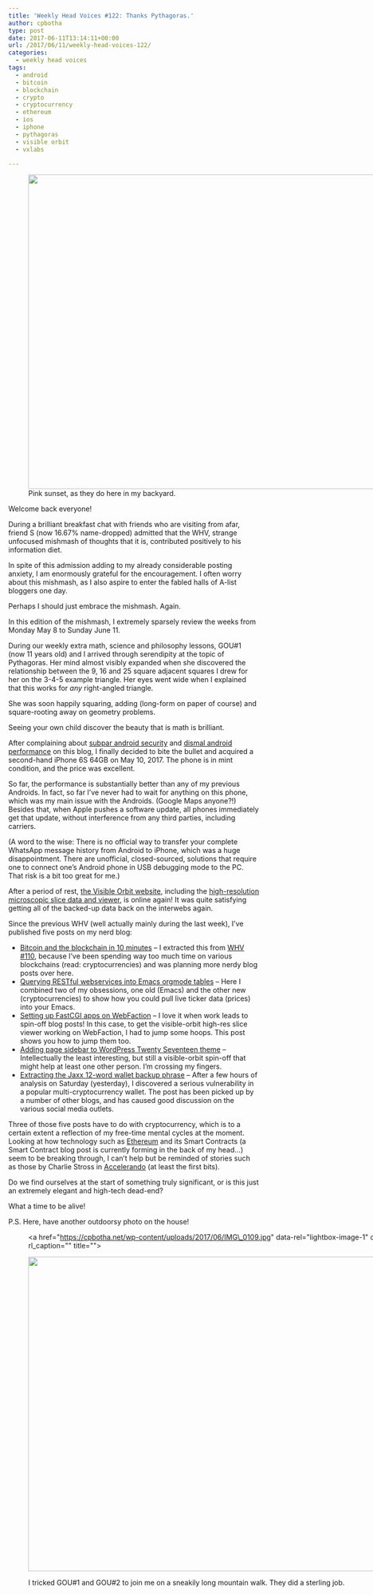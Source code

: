 ```yaml
---
title: 'Weekly Head Voices #122: Thanks Pythagoras.'
author: cpbotha
type: post
date: 2017-06-11T13:14:11+00:00
url: /2017/06/11/weekly-head-voices-122/
categories:
  - weekly head voices
tags:
  - android
  - bitcoin
  - blockchain
  - crypto
  - cryptocurrency
  - ethereum
  - ios
  - iphone
  - pythagoras
  - visible orbit
  - vxlabs

---
```

<figure id="attachment_2902" aria-describedby="caption-attachment-2902" style="width: 840px" class="wp-caption alignnone"><a href="https://cpbotha.net/wp-content/uploads/2017/06/swest\_pink\_sunset.jpg" data-rel="lightbox-image-0" data-rl\_title="" data-rl\_caption="" title=""><img data-attachment-id="2902" data-permalink="https://cpbotha.net/2017/06/11/weekly-head-voices-122/swest_pink_sunset/" data-orig-file="https://cpbotha.net/wp-content/uploads/2017/06/swest_pink_sunset.jpg" data-orig-size="4032,3024" data-comments-opened="1" data-image-meta="{&quot;aperture&quot;:&quot;0&quot;,&quot;credit&quot;:&quot;&quot;,&quot;camera&quot;:&quot;&quot;,&quot;caption&quot;:&quot;&quot;,&quot;created_timestamp&quot;:&quot;0&quot;,&quot;copyright&quot;:&quot;&quot;,&quot;focal_length&quot;:&quot;0&quot;,&quot;iso&quot;:&quot;0&quot;,&quot;shutter_speed&quot;:&quot;0&quot;,&quot;title&quot;:&quot;&quot;,&quot;orientation&quot;:&quot;0&quot;}" data-image-title="swest_pink_sunset" data-image-description="" data-medium-file="https://cpbotha.net/wp-content/uploads/2017/06/swest_pink_sunset-300x225.jpg" data-large-file="https://cpbotha.net/wp-content/uploads/2017/06/swest_pink_sunset-1024x768.jpg" class="wp-image-2902 size-large" src="https://cpbotha.net/wp-content/uploads/2017/06/swest_pink_sunset-1024x768.jpg" alt="" width="840" height="630" srcset="https://cpbotha.net/wp-content/uploads/2017/06/swest_pink_sunset-1024x768.jpg 1024w, https://cpbotha.net/wp-content/uploads/2017/06/swest_pink_sunset-300x225.jpg 300w, https://cpbotha.net/wp-content/uploads/2017/06/swest_pink_sunset-768x576.jpg 768w, https://cpbotha.net/wp-content/uploads/2017/06/swest_pink_sunset-1200x900.jpg 1200w" sizes="(max-width: 709px) 85vw, (max-width: 909px) 67vw, (max-width: 1362px) 62vw, 840px" /></a><figcaption id="caption-attachment-2902" class="wp-caption-text">Pink sunset, as they do here in my backyard.</figcaption></figure> 

Welcome back everyone!

During a brilliant breakfast chat with friends who are visiting from afar, friend S (now 16.67% name-dropped) admitted that the WHV, strange unfocused mishmash of thoughts that it is, contributed positively to his information diet.

In spite of this admission adding to my already considerable posting anxiety, I am enormously grateful for the encouragement. I often worry about this mishmash, as I also aspire to enter the fabled halls of A-list bloggers one day.

Perhaps I should just embrace the mishmash. Again.

In this edition of the mishmash, I extremely sparsely review the weeks from Monday May 8 to Sunday June 11.

During our weekly extra math, science and philosophy lessons, GOU#1 (now 11 years old) and I arrived through serendipity at the topic of Pythagoras. Her mind almost visibly expanded when she discovered the relationship between the 9, 16 and 25 square adjacent squares I drew for her on the 3-4-5 example triangle. Her eyes went wide when I explained that this works for _any_ right-angled triangle.

She was soon happily squaring, adding (long-form on paper of course) and square-rooting away on geometry problems.

Seeing your own child discover the beauty that is math is brilliant.

After complaining about [subpar android security][1] and [dismal android performance][2] on this blog, I finally decided to bite the bullet and acquired a second-hand iPhone 6S 64GB on May 10, 2017. The phone is in mint condition, and the price was excellent.

So far, the performance is substantially better than any of my previous Androids. In fact, so far I&#8217;ve never had to wait for anything on this phone, which was my main issue with the Androids. (Google Maps anyone?!) Besides that, when Apple pushes a software update, all phones immediately get that update, without interference from any third parties, including carriers.

(A word to the wise: There is no official way to transfer your complete WhatsApp message history from Android to iPhone, which was a huge disappointment. There are unofficial, closed-sourced, solutions that require one to connect one&#8217;s Android phone in USB debugging mode to the PC. That risk is a bit too great for me.)

After a period of rest, [the Visible Orbit website][3], including the [high-resolution microscopic slice data and viewer][4], is online again! It was quite satisfying getting all of the backed-up data back on the interwebs again.

Since the previous WHV (well actually mainly during the last week), I&#8217;ve published five posts on my nerd blog:

  * [Bitcoin and the blockchain in 10 minutes][5] &#8211; I extracted this from [WHV #110][6], because I&#8217;ve been spending way too much time on various blockchains (read: cryptocurrencies) and was planning more nerdy blog posts over here.
  * [Querying RESTful webservices into Emacs orgmode tables][7] &#8211; Here I combined two of my obsessions, one old (Emacs) and the other new (cryptocurrencies) to show how you could pull live ticker data (prices) into your Emacs.
  * [Setting up FastCGI apps on WebFaction][8] &#8211; I love it when work leads to spin-off blog posts! In this case, to get the visible-orbit high-res slice viewer working on WebFaction, I had to jump some hoops. This post shows you how to jump them too.
  * [Adding page sidebar to WordPress Twenty Seventeen theme][9] &#8211; Intellectually the least interesting, but still a visible-orbit spin-off that might help at least one other person. I&#8217;m crossing my fingers.
  * [Extracting the Jaxx 12-word wallet backup phrase][10] &#8211; After a few hours of analysis on Saturday (yesterday), I discovered a serious vulnerability in a popular multi-cryptocurrency wallet. The post has been picked up by a number of other blogs, and has caused good discussion on the various social media outlets.

Three of those five posts have to do with cryptocurrency, which is to a certain extent a reflection of my free-time mental cycles at the moment. Looking at how technology such as [Ethereum][11] and its Smart Contracts (a Smart Contract blog post is currently forming in the back of my head&#8230;) seem to be breaking through, I can&#8217;t help but be reminded of stories such as those by Charlie Stross in [Accelerando][12] (at least the first bits).

Do we find ourselves at the start of something truly significant, or is this just an extremely elegant and high-tech dead-end?

What a time to be alive!

P.S. Here, have another outdoorsy photo on the house!<figure id="attachment_2904" aria-describedby="caption-attachment-2904" style="width: 840px" class="wp-caption alignnone"><a href="https://cpbotha.net/wp-content/uploads/2017/06/IMG\_0109.jpg" data-rel="lightbox-image-1" data-rl\_title="" data-rl_caption="" title="">

<img data-attachment-id="2904" data-permalink="https://cpbotha.net/2017/06/11/weekly-head-voices-122/img_0109/" data-orig-file="https://cpbotha.net/wp-content/uploads/2017/06/IMG_0109.jpg" data-orig-size="4032,3024" data-comments-opened="1" data-image-meta="{&quot;aperture&quot;:&quot;2.2&quot;,&quot;credit&quot;:&quot;&quot;,&quot;camera&quot;:&quot;iPhone 6s&quot;,&quot;caption&quot;:&quot;&quot;,&quot;created_timestamp&quot;:&quot;1495384301&quot;,&quot;copyright&quot;:&quot;&quot;,&quot;focal_length&quot;:&quot;4.15&quot;,&quot;iso&quot;:&quot;25&quot;,&quot;shutter_speed&quot;:&quot;0.0008841732979664&quot;,&quot;title&quot;:&quot;&quot;,&quot;orientation&quot;:&quot;1&quot;}" data-image-title="IMG_0109" data-image-description="" data-medium-file="https://cpbotha.net/wp-content/uploads/2017/06/IMG_0109-300x225.jpg" data-large-file="https://cpbotha.net/wp-content/uploads/2017/06/IMG_0109-1024x768.jpg" class="size-large wp-image-2904" src="https://cpbotha.net/wp-content/uploads/2017/06/IMG_0109-1024x768.jpg" alt="" width="840" height="630" srcset="https://cpbotha.net/wp-content/uploads/2017/06/IMG_0109-1024x768.jpg 1024w, https://cpbotha.net/wp-content/uploads/2017/06/IMG_0109-300x225.jpg 300w, https://cpbotha.net/wp-content/uploads/2017/06/IMG_0109-768x576.jpg 768w, https://cpbotha.net/wp-content/uploads/2017/06/IMG_0109-1200x900.jpg 1200w" sizes="(max-width: 709px) 85vw, (max-width: 909px) 67vw, (max-width: 1362px) 62vw, 840px" /></a><figcaption id="caption-attachment-2904" class="wp-caption-text">I tricked GOU#1 and GOU#2 to join me on a sneakily long mountain walk. They did a sterling job.</figcaption></figure>

 [1]: /2016/11/27/android-security-in-2016-is-a-mess/
 [2]: /2017/02/12/android-vs-iphone-performance-a-quick-note/
 [3]: http://visible-orbit.org/
 [4]: http://visible-orbit.org/the-collection/high-res-section-stacks/
 [5]: https://vxlabs.com/2017/06/03/bitcoin-and-the-blockchain-in-10-minutes/
 [6]: /2016/07/25/weekly-head-voices-110-satoshi/
 [7]: https://vxlabs.com/2017/06/03/querying-restful-webservices-into-emacs-orgmode-tables/
 [8]: https://vxlabs.com/2017/06/06/setting-up-fastcgi-apps-on-webfaction/
 [9]: https://vxlabs.com/2017/06/07/adding-page-sidebar-to-wordpress-twenty-seventeen-theme/
 [10]: https://vxlabs.com/2017/06/10/extracting-the-jaxx-12-word-wallet-backup-phrase/
 [11]: https://en.wikipedia.org/wiki/Ethereum
 [12]: https://en.wikipedia.org/wiki/Accelerando